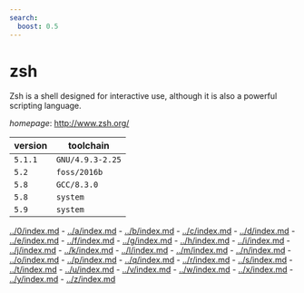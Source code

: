 ```yaml
---
search:
  boost: 0.5
---
```

# zsh

Zsh is a shell designed for interactive use, although it is also a powerful scripting language.

*homepage*: <http://www.zsh.org/>

version | toolchain
--------|----------
``5.1.1`` | ``GNU/4.9.3-2.25``
``5.2`` | ``foss/2016b``
``5.8`` | ``GCC/8.3.0``
``5.8`` | ``system``
``5.9`` | ``system``

[../0/index.md](0) - [../a/index.md](a) - [../b/index.md](b) - [../c/index.md](c) - [../d/index.md](d) - [../e/index.md](e) - [../f/index.md](f) - [../g/index.md](g) - [../h/index.md](h) - [../i/index.md](i) - [../j/index.md](j) - [../k/index.md](k) - [../l/index.md](l) - [../m/index.md](m) - [../n/index.md](n) - [../o/index.md](o) - [../p/index.md](p) - [../q/index.md](q) - [../r/index.md](r) - [../s/index.md](s) - [../t/index.md](t) - [../u/index.md](u) - [../v/index.md](v) - [../w/index.md](w) - [../x/index.md](x) - [../y/index.md](y) - [../z/index.md](z)

